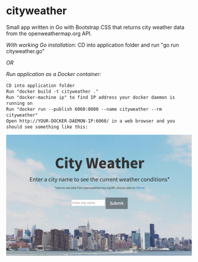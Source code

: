 # cityweather

Small app written in Go with Bootstrap CSS that returns city weather data from the openweathermap.org API.

*With working Go installation:*
CD into application folder and run "go run cityweather.go"

*OR*

*Run application as a Docker container:*

	CD into application folder
	Run "docker build -t cityweather ."
	Run "docker-machine ip" to find IP address your docker daemon is running on
	Run "docker run --publish 6060:8080 --name cityweather --rm cityweather"
	Open http://YOUR-DOCKER-DAEMON-IP:6060/ in a web browser and you should see something like this:

![cityweather.png](https://github.com/tjaensch/cityweather/blob/master/cityweather.png)